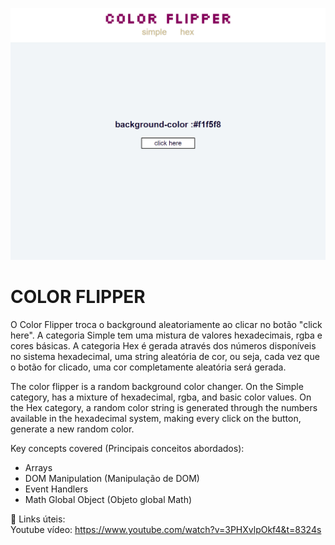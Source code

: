 ![preview](./.github/color-flipper.png)
# COLOR FLIPPER 

O Color Flipper troca o background aleatoriamente ao clicar no botão "click here".
A categoria Simple tem uma mistura de valores hexadecimais, rgba e cores básicas.
A categoria Hex é gerada através dos números disponíveis no sistema hexadecimal, uma string aleatória de cor, ou seja, cada vez que o botão for clicado, uma cor completamente aleatória será gerada.

The color flipper is a random background color changer.
On the Simple category, has a mixture of hexadecimal, rgba, and basic color values.
On the Hex category, a random color string is generated through the numbers available in the hexadecimal system, making every click on the button, generate a new random color.

Key concepts covered (Principais conceitos abordados):

- Arrays
- DOM Manipulation (Manipulação de DOM)
- Event Handlers
- Math Global Object (Objeto global Math)

🔗 Links úteis:<br>
Youtube vídeo: https://www.youtube.com/watch?v=3PHXvlpOkf4&t=8324s

